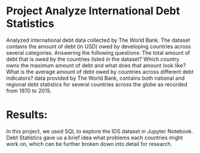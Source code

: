 # Project Analyze International Debt Statistics
Analyzed international debt data collected by The World Bank. The dataset contains the amount of debt (in USD) owed by developing countries across several categories.  Answering the following questions:  The total amount of debt that is owed by the countries listed in the dataset? Which country owns the maximum amount of debt and what does that amount look like? What is the average amount of debt owed by countries across different debt indicators? data provided by The World Bank, contains both national and regional debt statistics for several countries across the globe as recorded from 1970 to 2015.
# Results:
In this project, we used SQL to explore the IDS dataset in Jupyter Notebook. Debt Statistics gave us a brief idea what problems each countries might work on, which can be further broken down into detail for research.
